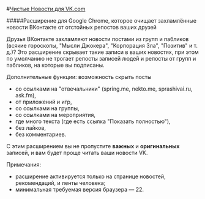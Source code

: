 #[Чистые Новости для VK.com](https://chrome.google.com/webstore/detail/poannipkjoijnlchnpljlhgphaappbkf)

#####Расширение для Google Chrome, которое очищает захламлённые новости ВКонтакте от отстойных репостов ваших друзей

Друзья ВКонтакте захламляют новости постами из групп и пабликов (всякие гороскопы, "Мысли Джокера", "Корпорация Зла", "Позитив" и т. д.)?
Это расширение скрывает такие записи в ваших новостях, при этом по умолчанию не трогает репосты записей людей и репосты от групп и пабликов, на которые вы подписаны.

Дополнительные функции: возможность скрыть посты
- со ссылками на "отвечальники" (spring.me, nekto.me, sprashivai.ru, ask.fm),
- от приложений и игр,
- со ссылками на группы,
- со ссылками на мероприятия,
- где много текста (где есть ссылка "Показать полностью"),
- без лайков,
- без комментариев.

С этим расширением вы не пропустите **важных** и **оригинальных** записей, и вам будет проще читать ваши новости VK.

Примечания:
- расширение активируется только на странице новостей, рекомендаций, и ленты человека;
- минимальная требуемая версия браузера — 22.
